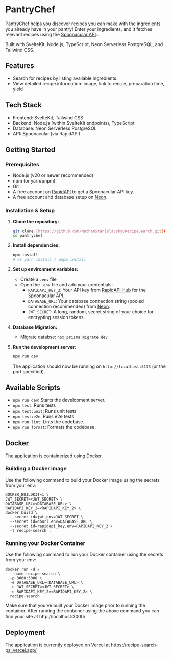 # PantryChef

PantryChef helps you discover recipes you can make with the ingredients you already have in your pantry! Enter your ingredients, and it fetches relevant recipes using the [Spoonacular API](https://rapidapi.com/spoonacular/api/recipe-food-nutrition)..

Built with SvelteKit, Node.js, TypeScript, Neon Serverless PostgreSQL, and Tailwind CSS.

## Features

- Search for recipes by listing available ingredients.
- View detailed recipe information: image, link to recipe, preparation time, yield

## Tech Stack

- Frontend: SvelteKit, Tailwind CSS
- Backend: Node.js (within SvelteKit endpoints), TypeScript
- Database: Neon Serverless PostgreSQL
- API: Spoonacular (via RapidAPI)

## Getting Started

### Prerequisites

- Node.js (v20 or newer recommended)
- npm (or yarn/pnpm)
- Git
- A free account on [RapidAPI](https://rapidapi.com/hub) to get a Spoonacular API key.
- A free account and database setup on [Neon](https://neon.tech/).

### Installation & Setup

1.  **Clone the repository:**

    ```bash
    git clone [https://github.com/NathanStanislavsky/RecipeSearch.git](https://github.com/NathanStanislavsky/RecipeSearch.git)
    cd pantrychef
    ```

2.  **Install dependencies:**

    ```bash
    npm install
    # or yarn install / pnpm install
    ```

3.  **Set up environment variables:**

    - Create a `.env` file
    - Open the `.env` file and add your credentials:
      - `RAPIDAPI_KEY_2`: Your API key from [RapidAPI Hub](https://rapidapi.com/hub) for the Spoonacular API.
      - `DATABASE_URL`: Your database connection string (pooled connection recommended) from [Neon](https://neon.tech/).
      - `JWT_SECRET`: A long, random, secret string of your choice for encrypting session tokens.

4.  **Database Migration:**

    - Migrate databse: `npx prisma migrate dev`

5.  **Run the development server:**
    ```bash
    npm run dev
    ```
    The application should now be running on `http://localhost:5173` (or the port specified).

## Available Scripts

- `npm run dev`: Starts the development server.
- `npm test`: Runs tests
- `npm test:unit`: Runs unit tests
- `npm test:e2e`: Runs e2e tests
- `npm run lint`: Lints the codebase.
- `npm run format`: Formats the codebase.

## Docker

The application is containerized using Docker. 

### Building a Docker image

Use the following command to build your Docker image using the secrets from your env:

```
DOCKER_BUILDKIT=1 \
JWT_SECRET=<JWT_SECRET> \
DATABASE_URL=<DATABASE_URL> \
RAPIDAPI_KEY_2=<RAPIDAPI_KEY_2> \
docker build \
  --secret id=jwt,env=JWT_SECRET \
  --secret id=dburl,env=DATABASE_URL \
  --secret id=rapidapi_key,env=RAPIDAPI_KEY_2 \
  -t recipe-search .
```

### Running your Docker Container

Use the following command to run your Docker container using the secrets from your env:

```
docker run -d \
  --name recipe-search \
  -p 3000:3000 \
  -e DATABASE_URL=<DATABASE_URL> \
  -e JWT_SECRET=<JWT_SECRET> \
  -e RAPIDAPI_KEY_2=<RAPIDAPI_KEY_2> \
  recipe-search
```

Make sure that you've built your Docker image prior to running the container. After running the container using the above command you can find your site at http://localhost:3000/

## Deployment

The application is currently deployed on Vercel at https://recipe-search-psi.vercel.app/
